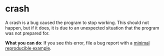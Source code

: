 # crash

A crash is a bug caused the program to stop working. This should not happen, but if it does, it is due to an unexpected situation that the program was not prepared for.

**What you can do**: If you see this error, file a bug report with a [minimal reproducible example].

[minimal reproducible example]: https://stackoverflow.com/help/minimal-reproducible-example
